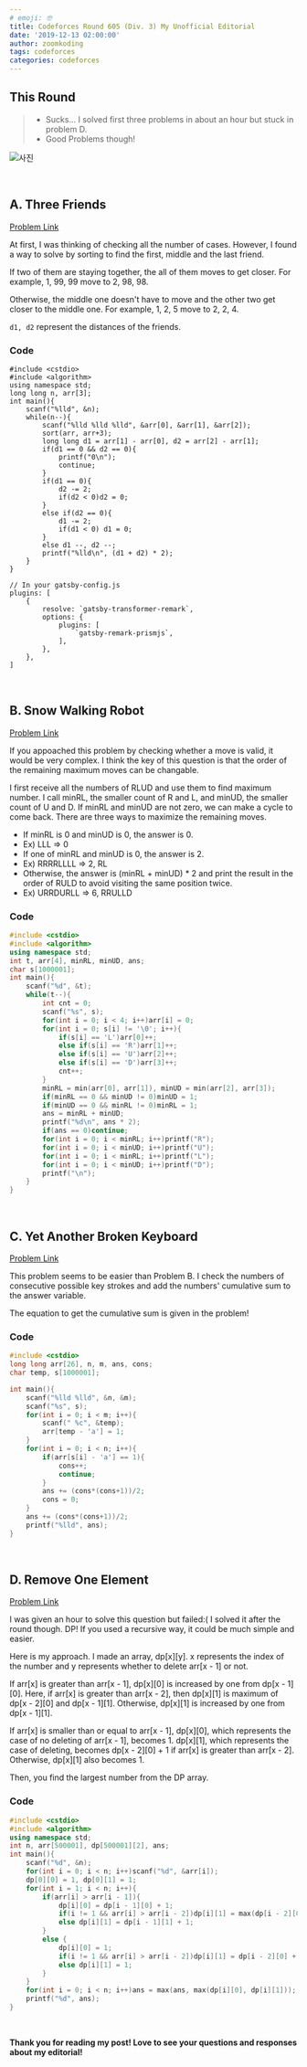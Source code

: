 ```yaml
---
# emoji: 🤓
title: Codeforces Round 605 (Div. 3) My Unofficial Editorial
date: '2019-12-13 02:00:00'
author: zoomkoding
tags: codeforces
categories: codeforces
---
```


## This Round

>* Sucks... I solved first three problems in about an hour but stuck in problem D.
>* Good Problems though!

![사진](./codeforces-605.png)

<br>

## A. Three Friends

[Problem Link](https://codeforces.com/contest/1272/problem/A)

At first, I was thinking of checking all the number of cases. However, I found a way to solve by sorting to find the first, middle and the last friend.

If two of them are staying together, the all of them moves to get closer. For example, 1, 99, 99 move to 2, 98, 98.

Otherwise, the middle one doesn't have to move and the other two get closer to the middle one. For example, 1, 2, 5 move to 2, 2, 4.

`d1, d2` represent the distances of the friends.

### Code

```cpp{numberLines: true}
#include <cstdio>
#include <algorithm>
using namespace std;
long long n, arr[3];
int main(){
    scanf("%lld", &n);
    while(n--){
        scanf("%lld %lld %lld", &arr[0], &arr[1], &arr[2]);
        sort(arr, arr+3);
        long long d1 = arr[1] - arr[0], d2 = arr[2] - arr[1];
        if(d1 == 0 && d2 == 0){
            printf("0\n");
            continue;
        }
        if(d1 == 0){
            d2 -= 2;
            if(d2 < 0)d2 = 0;
        }
        else if(d2 == 0){
            d1 -= 2;
            if(d1 < 0) d1 = 0;
        }
        else d1 --, d2 --;
        printf("%lld\n", (d1 + d2) * 2);
    }
}
```

```javascript{numberLines: true}{1,4-6}
// In your gatsby-config.js
plugins: [
    {
        resolve: `gatsby-transformer-remark`,
        options: {
            plugins: [
                `gatsby-remark-prismjs`,
            ],
        },
    },
]
```

<br>

## B. Snow Walking Robot

[Problem Link](https://codeforces.com/contest/1272/problem/B)

If you appoached this problem by checking whether a move is valid, it would be very complex. I think the key of this question is that the order of the remaining maximum moves can be changable.

I first receive all the numbers of RLUD and use them to find maximum number. I call minRL, the smaller count of R and L, and minUD, the smaller count of U and D. If minRL and minUD are not zero, we can make a cycle to come back.
There are three ways to maximize the remaining moves.

* If minRL is 0 and minUD is 0, the answer is 0.
* Ex) LLL => 0
* If one of minRL and minUD is 0, the answer is 2.
* Ex) RRRRLLLL => 2, RL
* Otherwise, the answer is (minRL + minUD) * 2 and print the result in the order of RULD to avoid visiting the same position twice.
* Ex) URRDURLL => 6, RRULLD

### Code

```cpp
#include <cstdio>
#include <algorithm>
using namespace std;
int t, arr[4], minRL, minUD, ans;
char s[1000001];
int main(){
    scanf("%d", &t);
    while(t--){
        int cnt = 0;
        scanf("%s", s);
        for(int i = 0; i < 4; i++)arr[i] = 0;
        for(int i = 0; s[i] != '\0'; i++){
            if(s[i] == 'L')arr[0]++;
            else if(s[i] == 'R')arr[1]++;
            else if(s[i] == 'U')arr[2]++;
            else if(s[i] == 'D')arr[3]++;
            cnt++;
        }
        minRL = min(arr[0], arr[1]), minUD = min(arr[2], arr[3]);
        if(minRL == 0 && minUD != 0)minUD = 1;
        if(minUD == 0 && minRL != 0)minRL = 1;
        ans = minRL + minUD;
        printf("%d\n", ans * 2);
        if(ans == 0)continue;
        for(int i = 0; i < minRL; i++)printf("R");
        for(int i = 0; i < minUD; i++)printf("U");
        for(int i = 0; i < minRL; i++)printf("L");
        for(int i = 0; i < minUD; i++)printf("D");
        printf("\n");
    }
}
```

<br>

## C. Yet Another Broken Keyboard

[Problem Link](https://codeforces.com/contest/1272/problem/C)

This problem seems to be easier than Problem B. I check the numbers of consecutive possible key strokes and add the numbers' cumulative sum to the answer variable.

The equation to get the cumulative sum is given in the problem!

### Code

```cpp
#include <cstdio>
long long arr[26], n, m, ans, cons;
char temp, s[1000001];

int main(){
    scanf("%lld %lld", &n, &m);
    scanf("%s", s);
    for(int i = 0; i < m; i++){
        scanf(" %c", &temp);
        arr[temp - 'a'] = 1;
    }
    for(int i = 0; i < n; i++){
        if(arr[s[i] - 'a'] == 1){
            cons++;
            continue;
        }
        ans += (cons*(cons+1))/2;
        cons = 0;
    }
    ans += (cons*(cons+1))/2;
    printf("%lld", ans);
}
```

<br>

## D. Remove One Element

[Problem Link](https://codeforces.com/contest/1272/problem/D)

I was given an hour to solve this question but failed:( I solved it after the round though. DP! If you used a recursive way, it could be much simple and easier.

Here is my approach. I made an array, dp[x][y]. x represents the index of the number and y represents whether to delete arr[x - 1] or not.

If arr[x] is greater than arr[x - 1], dp[x][0] is increased by one from dp[x - 1][0]. Here, if arr[x] is greater than arr[x - 2], then dp[x][1] is maximum of dp[x - 2][0] and dp[x - 1][1]. Otherwise, dp[x][1] is increased by one from dp[x - 1][1].

If arr[x] is smaller than or equal to arr[x - 1], dp[x][0], which represents the case of no deleting of arr[x - 1], becomes 1. dp[x][1], which represents the case of deleting, becomes dp[x - 2][0] + 1 if arr[x] is greater than arr[x - 2]. Otherwise, dp[x][1] also becomes 1.

Then, you find the largest number from the DP array.

### Code

```cpp
#include <cstdio>
#include <algorithm>
using namespace std;
int n, arr[500001], dp[500001][2], ans;
int main(){
    scanf("%d", &n);
    for(int i = 0; i < n; i++)scanf("%d", &arr[i]);
    dp[0][0] = 1, dp[0][1] = 1;
    for(int i = 1; i < n; i++){
        if(arr[i] > arr[i - 1]){
            dp[i][0] = dp[i - 1][0] + 1; 
            if(i != 1 && arr[i] > arr[i - 2])dp[i][1] = max(dp[i - 2][0], dp[i - 1][1]) + 1;
            else dp[i][1] = dp[i - 1][1] + 1;
        }
        else {
            dp[i][0] = 1;
            if(i != 1 && arr[i] > arr[i - 2])dp[i][1] = dp[i - 2][0] + 1;
            else dp[i][1] = 1;
        }
    }
    for(int i = 0; i < n; i++)ans = max(ans, max(dp[i][0], dp[i][1]));
    printf("%d", ans);
}
```

<br>

**Thank you for reading my post! Love to see your questions and responses about my editorial!**


```toc
```